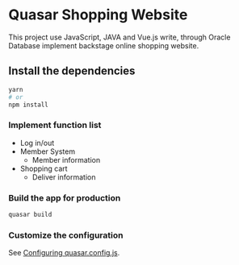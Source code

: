 # Quasar Shopping Website
This project use JavaScript, JAVA and Vue.js write, through Oracle Database implement backstage online shopping website.

## Install the dependencies
```bash
yarn
# or
npm install
```

### Implement function list
* Log in/out
* Member System
    * Member information 
* Shopping cart
    * Deliver information 



### Build the app for production
```bash
quasar build
```

### Customize the configuration
See [Configuring quasar.config.js](https://v2.quasar.dev/quasar-cli-vite/quasar-config-js).
